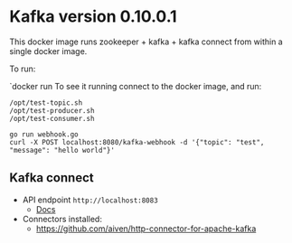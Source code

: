 # Kafka version 0.10.0.1

This docker image runs zookeeper + kafka + kafka connect from within a single docker image.

To run:

`docker run
To see it running connect to the docker image, and run:

```
/opt/test-topic.sh
/opt/test-producer.sh
/opt/test-consumer.sh
```


```
go run webhook.go
curl -X POST localhost:8080/kafka-webhook -d '{"topic": "test", "message": "hello world"}'
```

## Kafka connect

- API endpoint `http://localhost:8083`
  - [Docs](https://kafka.apache.org/0100/documentation.html#connect_rest)
- Connectors installed:
  - https://github.com/aiven/http-connector-for-apache-kafka


